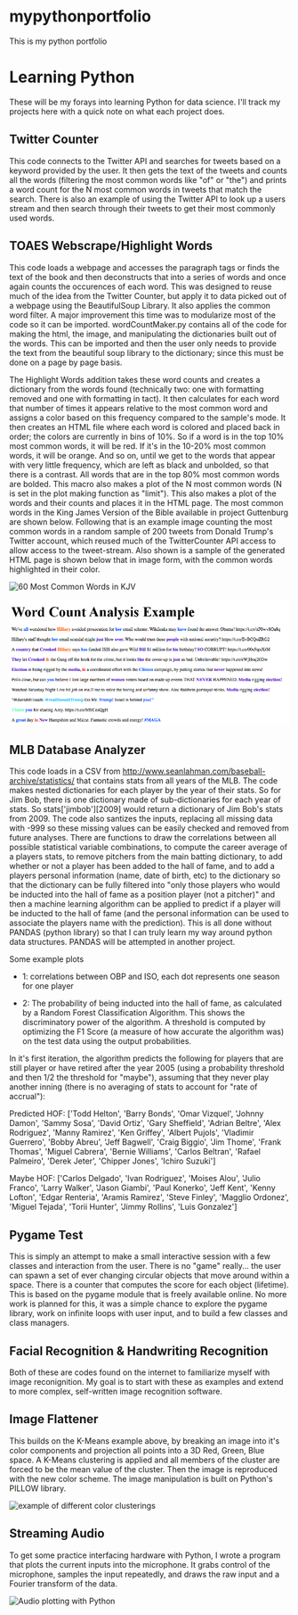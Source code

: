 # mypythonportfolio
This is my python portfolio
# Learning Python

These will be my forays into learning Python for data science. I'll track my
projects here with a quick note on what each project does.

## Twitter Counter

This code connects to the Twitter API and searches for tweets based on a
keyword provided by the user. It then gets the text of the tweets and counts
all the words (filtering the most common words like "of" or "the") and prints
a word count for the N most common words in tweets that match the search.
There is also an example of using the Twitter API to look up a users stream
and then search through their tweets to get their most commonly used words.

## TOAES Webscrape/Highlight Words

This code loads a webpage and accesses the paragraph tags or finds the text of the book and then deconstructs that into a series of words
and once again counts the occurences of each word. This was designed to reuse
much of the idea from the Twitter Counter, but apply it to data picked out of
a webpage using the BeautifulSoup Library. It also applies the common word
filter. A major improvement this time was to modularize most of the code so it
can be imported. wordCountMaker.py contains all of the code for making the
html, the image, and manipulating the dictionaries built out of the words.
This can be imported and then the user only needs to provide the text from the
beautiful soup library to the dictionary; since this must be done on a page by
page basis.

The Highlight Words addition takes these word counts and creates a dictionary
from the words found (technically two: one with formatting removed and one
with formatting in tact). It then calculates for each word that number of
times it appears relative to the most common word and assigns a color based on
this frequency compared to the sample's mode. It then creates an HTML file
where each word is colored and placed back in order; the colors are currently
in bins of 10%. So if a word is in the top 10% most common words, it will be
red. If it's in the 10-20% most common words, it will be orange. And so on,
until we get to the words that appear with very little frequency, which are
left as black and unbolded, so that there is a contrast. All words that are in the top 
80% most common words are bolded. This macro also makes a plot of the N most common words 
(N is set in the plot making function as "limit"). This also makes a plot of the words and their counts and places it in the HTML page. The most common words in the King James Version of the Bible available in project Guttenburg are shown below. Following that is an example image counting the most common words in a random sample of 200 tweets from Donald Trump's Twitter account, which reused much of the TwitterCounter API access to allow access to the tweet-stream. Also shown is a sample of the generated HTML page is shown below that in image form, with the common words highlighted in their color.

![60 Most Common Words in KJV](readmeImages/bibleWordCountPlot.png)



![Sample HTML Highlighting Common Words](readme_images/wordCountHTML.png)

## MLB Database Analyzer

This code loads in a CSV from http://www.seanlahman.com/baseball-archive/statistics/ that contains stats from all years of the MLB. The code makes nested dictionaries for each player by the year of their stats. So for Jim Bob, there is one dictionary made of sub-dictionaries for each year of stats. So stats['jimbob'][2009] would return a dictionary of Jim Bob's stats from 2009. The code also santizes the inputs, replacing all missing data with -999 so these missing values can be easily checked and removed from future analyses. There are functions to draw the correlations between all possible statistical variable combinations, to compute the career average of a players stats, to remove pitchers from the main batting dictionary, to add whether or not a player has been added to the hall of fame, and to add a players personal information (name, date of birth, etc) to the dictionary so that the dictionary can be fully filtered into "only those players who would be inducted into the hall of fame as a position player (not a pitcher)" and then a machine learning algorithm can be applied to predict if a player will be inducted to the hall of fame (and the personal information can be used to associate the players name with the prediction). This is all done without PANDAS (python library) so that I can truly learn my way around python data structures. PANDAS will be attempted in another project.

Some example plots 

* 1: correlations between OBP and ISO, each dot represents
one season for one player 

* 2: The probability of being inducted into the hall of fame, as calculated by
a Random Forest Classification Algorithm. This shows the discriminatory power
of the algorithm. A threshold is computed by optimizing the F1 Score (a
measure of how accurate the algorithm was) on the test data using the output
probabilities. 



In it's first iteration, the algorithm predicts the following for players that
are still player or have retired after the year 2005 (using a probability
threshold and then 1/2 the threshold for "maybe"), assuming that they never
play another inning (there is no averaging of stats to account for "rate of
accrual"):

Predicted HOF:
['Todd Helton', 'Barry Bonds', 'Omar Vizquel', 'Johnny Damon', 'Sammy Sosa',
'David Ortiz', 'Gary Sheffield', 'Adrian Beltre', 'Alex Rodriguez', 'Manny
Ramirez', 'Ken Griffey', 'Albert Pujols', 'Vladimir Guerrero', 'Bobby Abreu',
'Jeff Bagwell', 'Craig Biggio', 'Jim Thome', 'Frank Thomas', 'Miguel Cabrera',
'Bernie Williams', 'Carlos Beltran', 'Rafael Palmeiro', 'Derek Jeter',
'Chipper Jones', 'Ichiro Suzuki']

Maybe HOF:
['Carlos Delgado', 'Ivan Rodriguez', 'Moises Alou', 'Julio Franco', 'Larry
Walker', 'Jason Giambi', 'Paul Konerko', 'Jeff Kent', 'Kenny Lofton', 'Edgar
Renteria', 'Aramis Ramirez', 'Steve Finley', 'Magglio Ordonez', 'Miguel
Tejada', 'Torii Hunter', 'Jimmy Rollins', 'Luis Gonzalez']

## Pygame Test

This is simply an attempt to make a small interactive session with a few
classes and interaction from the user. There is no "game" really... the user
can spawn a set of ever changing circular objects that move around within a
space. There is a counter that computes the score for each object
(lifetime). This is based on the pygame module that is freely available
online. No more work is planned for this, it was a simple chance to explore
the pygame library, work on infinite loops with user input, and to build a few
classes and class managers.



## Facial Recognition & Handwriting Recognition

Both of these are codes found on the internet to familiarize myself with image
reconignition. My goal is to start with these as examples and extend to more
complex, self-written image recognition software.

## Image Flattener

This builds on the K-Means example above, by breaking an image into it's color
components and projection all points into a 3D Red, Green, Blue space. A
K-Means clustering is applied and all members of the cluster are forced to be
the mean value of the cluster. Then the image is reproduced with the new color
scheme. The image manipulation is built on Python's PILLOW library.

![example of different color clusterings](readmeImages/sunsetclusters.gif)



## Streaming Audio

To get some practice interfacing hardware with Python, I wrote a program that
plots the current inputs into the microphone. It grabs control of the
microphone, samples the input repeatedly, and draws the raw input and a
Fourier transform of the data. 

![Audio plotting with Python](readmeImages/voice_demo.gif)
